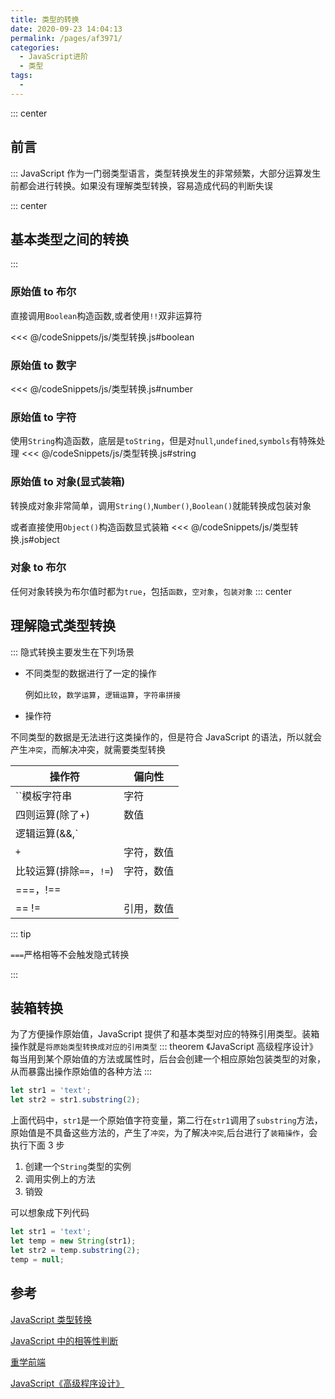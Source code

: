 ```yaml
---
title: 类型的转换
date: 2020-09-23 14:04:13
permalink: /pages/af3971/
categories:
  - JavaScript进阶
  - 类型
tags:
  -
---
```


::: center

## 前言

:::
JavaScript 作为一门弱类型语言，类型转换发生的非常频繁，大部分运算发生前都会进行转换。如果没有理解类型转换，容易造成代码的判断失误

::: center

## 基本类型之间的转换

:::

### 原始值 to 布尔

直接调用`Boolean`构造函数,或者使用`!!`双非运算符

<<< @/codeSnippets/js/类型转换.js#boolean

### 原始值 to 数字

<<< @/codeSnippets/js/类型转换.js#number

### 原始值 to 字符

使用`String`构造函数，底层是`toString`，但是对`null`,`undefined`,`symbols`有特殊处理
<<< @/codeSnippets/js/类型转换.js#string

### 原始值 to 对象(显式装箱)

转换成对象非常简单，调用`String()`,`Number()`,`Boolean()`就能转换成包装对象

或者直接使用`Object()`构造函数显式装箱
<<< @/codeSnippets/js/类型转换.js#object

### 对象 to 布尔

任何对象转换为布尔值时都为`true`，包括`函数`，`空对象`，`包装对象`
::: center

## 理解隐式类型转换

:::
隐式转换主要发生在下列场景

- 不同类型的数据进行了一定的操作

  例如`比较`，`数学运算`，`逻辑运算`，`字符串拼接`

- 操作符

不同类型的数据是无法进行这类操作的，但是符合 JavaScript 的语法，所以就会产生`冲突`，而解决冲突，就需要类型转换

| 操作符                   | 偏向性     |
| ------------------------ | ---------- |
| ``模板字符串 | 字符      |
| 四则运算(除了+)          | 数值       |
| 逻辑运算(&&,`||` ,!)     | 布尔值     |
| `+`                      | 字符，数值 |
| 比较运算(排除`==`，`!=`) | 字符，数值 |
| ===，!==                 |            |
| == !=                    | 引用，数值 |

::: tip

`===`严格相等不会触发隐式转换

:::

## 装箱转换

为了方便操作原始值，JavaScript 提供了和基本类型对应的特殊引用类型。装箱操作就是`将原始类型转换成对应的引用类型`
::: theorem 《JavaScript 高级程序设计》
每当用到某个原始值的方法或属性时，后台会创建一个相应原始包装类型的对象，从而暴露出操作原始值的各种方法
:::

```js
let str1 = 'text';
let str2 = str1.substring(2);
```

上面代码中，`str1`是一个原始值字符变量，第二行在`str1`调用了`substring`方法，原始值是不具备这些方法的，产生了`冲突`，为了解决`冲突`,后台进行了`装箱操作`，会执行下面 3 步

1. 创建一个`String`类型的实例
2. 调用实例上的方法
3. 销毁

可以想象成下列代码

```js
let str1 = 'text';
let temp = new String(str1);
let str2 = temp.substring(2);
temp = null;
```

## 参考

[JavaScript 类型转换](https://juejin.im/post/6844904122508918798)

[JavaScript 中的相等性判断](https://developer.mozilla.org/zh-CN/docs/Web/JavaScript/Equality_comparisons_and_sameness)

[重学前端](https://time.geekbang.org/column/article/78884)

[JavaScript《高级程序设计》](https://www.ituring.com.cn/book/2472)

```

```
